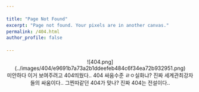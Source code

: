```yaml
---

title: "Page Not Found"
excerpt: "Page not found. Your pixels are in another canvas."
permalink: /404.html
author_profile: false

---  
```




<center>![404.png](../images/404/e9691b7a73a2b1ddeefeb484c6f34ea72b932951.png)</center>

<center>미안하다 이거 보여주려고 404띄웠다.. 404 싸움수준 ㄹㅇ실화냐? 진짜 세계관최강자들의 싸움이다.. 그찐따같던 404가 맞나? 진짜 404는 전설이다..</center>